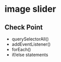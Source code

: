 # image slider

## Check Point

- querySelectorAll()
- addEventListener()
- forEach()
- if/else statements
